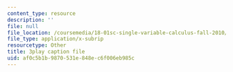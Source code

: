 ```yaml
---
content_type: resource
description: ''
file: null
file_location: /coursemedia/18-01sc-single-variable-calculus-fall-2010/af0c5b1b9870531e848ec6f006eb985c_5q_3FDOkVRQ.vtt
file_type: application/x-subrip
resourcetype: Other
title: 3play caption file
uid: af0c5b1b-9870-531e-848e-c6f006eb985c
---
```

